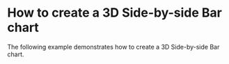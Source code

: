 # How to create a 3D Side-by-side Bar chart


<p>The following example demonstrates how to create a 3D Side-by-side Bar chart.</p>

<br/>


